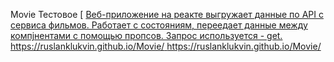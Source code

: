 Movie
Тестовое
[ [Веб-приложение на реакте выгружает данные по API с сервиса фильмов. Работает с состояниям, переедает данные между компjнентами с помощью пропсов. Запрос используется - get.  https://ruslanklukvin.github.io/Movie/
](https://ruslanklukvin.github.io/Movie/)https://ruslanklukvin.github.io/Movie/
